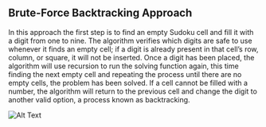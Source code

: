 ## Brute-Force Backtracking Approach

In this approach the first step is to find an empty Sudoku cell and fill it with a digit from one to nine. The algorithm verifies which digits are safe to use whenever it finds an empty
cell; if a digit is already present in that cell’s row, column, or square, it will not be inserted. Once a digit has been placed, the algorithm will use recursion to run the solving function
again, this time finding the next empty cell and repeating the process until there are no empty cells, the problem has been solved. If a cell cannot be filled with a number, the algorithm will return to the previous cell and change the digit to another
valid option, a process known as backtracking.

![Alt Text](https://upload.wikimedia.org/wikipedia/commons/8/8c/Sudoku_solved_by_bactracking.gif)
